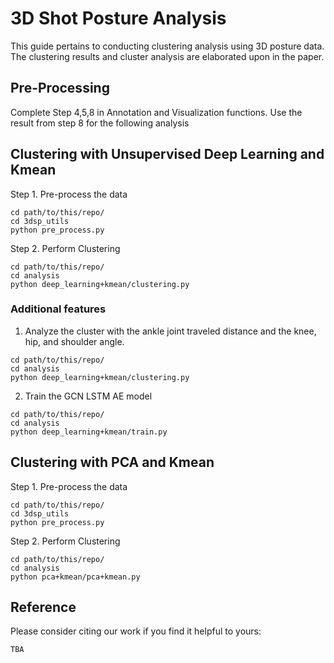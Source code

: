 # 3D Shot Posture Analysis
This guide pertains to conducting clustering analysis using 3D posture data. The clustering results and cluster analysis are elaborated upon in the paper.

## Pre-Processing
Complete Step 4,5,8 in Annotation and Visualization functions. Use the result from step 8 for the following analysis

## Clustering with Unsupervised Deep Learning and Kmean
Step 1. Pre-process the data
```
cd path/to/this/repo/
cd 3dsp_utils
python pre_process.py
``` 
Step 2. Perform Clustering
```
cd path/to/this/repo/
cd analysis
python deep_learning+kmean/clustering.py
```
### Additional features
1. Analyze the cluster with the ankle joint traveled distance and the knee, hip, and shoulder angle.
```
cd path/to/this/repo/
cd analysis
python deep_learning+kmean/clustering.py
```
2. Train the GCN LSTM AE model
```
cd path/to/this/repo/
cd analysis
python deep_learning+kmean/train.py
```
## Clustering with PCA and Kmean
Step 1. Pre-process the data
```
cd path/to/this/repo/
cd 3dsp_utils
python pre_process.py
``` 
Step 2. Perform Clustering
```
cd path/to/this/repo/
cd analysis
python pca+kmean/pca+kmean.py
```

## Reference
 Please consider citing our work if you find it helpful to yours:

```
TBA
```